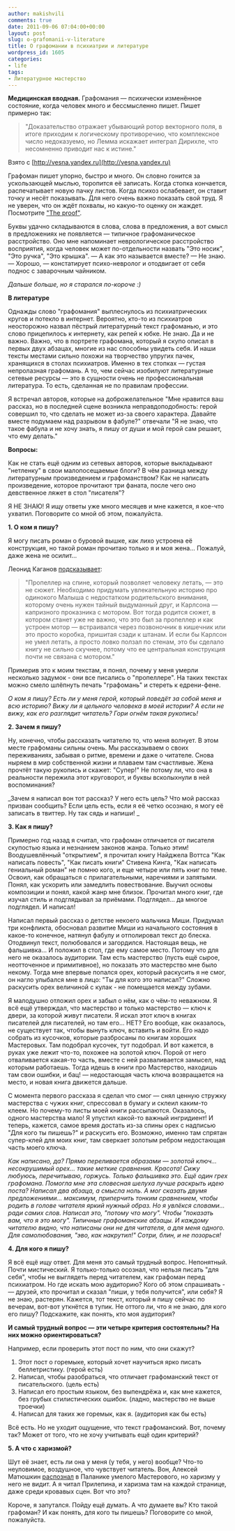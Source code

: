 ```yaml
---
author: makishvili
comments: true
date: 2011-09-06 07:04:00+00:00
layout: post
slug: o-grafomanii-v-literature
title: О графомании в психиатрии и литературе
wordpress_id: 1605
categories:
- life
tags:
- Литературное мастерство
---
```


**Медицинская вводная.**
Графомания — психически изменённое состояние, когда человек много и бессмысленно пишет. Пишет примерно так: 


> "Доказательство отражает убывающий ротор векторного поля, в итоге приходим к логическому противоречию, что комплексное число недоказуемо, но Лемма искажает интеграл Дирихле, что несомненно приводит нас к истине."


Взято с [http://vesna.yandex.ru](http://vesna.yandex.ru)

Графоман пишет упорно, быстро и много. Он словно гонится за ускользающей мыслью, торопится её записать. Когда стопка кончается, распечатывает новую пачку листов. Когда психоз  ослабевает, он ставит точку и несёт показывать. Для него очень важно показать свой труд. Я не уверен, что он ждёт похвалы, но какую-то оценку он жаждет. Посмотрите ["The proof"](http://ru.wikipedia.org/wiki/%D0%94%D0%BE%D0%BA%D0%B0%D0%B7%D0%B0%D1%82%D0%B5%D0%BB%D1%8C%D1%81%D1%82%D0%B2%D0%BE_%28%D1%84%D0%B8%D0%BB%D1%8C%D0%BC,_2005%29).

Буквы удачно складываются в слова,  слова в предложения, а вот смысл в предложениях не появляется — типичное графоманическое расстройство. Оно мне напоминает неврологическое расстройство восприятия, когда человек может по-отдельности назвать "Это носик", "Это ручка", "Это крышка". 
— А как это называется вместе?
— Не знаю.
— Хорошо, — констатирует психо-невролог и отодвигает от себя поднос с заварочным чайником.

_Дальше больше, но я старался по-короче :)_
<!-- more -->

**В литературе**

Однажды слово "графомания" выплеснулось из психиатрических кругов и потекло в интернет. Вероятно, кто-то из психиатров неосторожно назвал пёстрый  литературный текст графоманью, и это слово прицепилось к интернету, как репей к юбке. Не знаю. Да и не важно. Важно, что в портрете графомана, который я скупо описал в первых двух абзацах, многие из нас способны увидеть себя. И наши тексты местами сильно похожи на творчество упругих пачек, хранящихся в столах психиатров. Именно в тех стопках — густая непролазная графомань. А то, чем сейчас изобилуют литературные сетевые ресурсы — это в сущности очень не профессиональная литература. То есть, сделанная  не по правилам профессии.

Я встречал авторов, которые на доброжелательное "Мне нравится ваш рассказ, но в последней сцене возникла неправдоподобность: герой совершил то, что сделать не может из-за своего характера. Давайте вместе подумаем над разрывом в фабуле?" отвечали "Я не знаю, что такое фабула и не хочу знать, я пишу от души и мой герой сам решает, что ему делать."

**Вопросы:**

Как не стать ещё одним из сетевых авторов, которые выкладывают "нетленку" в свои малопосещаемые блоги? В чём разница между литературным произведением и графоманством? Как не написать произведение, которое прочитают три фаната, после чего оно девственное ляжет в стол "писателя"?

Я НЕ ЗНАЮ! Я ищу ответы уже много месяцев и мне кажется, я кое-что ухватил. Поговорите со мной об этом, пожалуйста.

**1. О ком я пишу?**

Я могу писать роман о буровой вышке, как лихо устроена её конструкция, но такой роман прочитаю только я и моя жена... Пожалуй, даже жена не осилит...

Леонид Каганов [подсказывает](http://lleo.me/dnevnik/2009/01/27.html): 


> "Пропеллер на спине, который позволяет человеку летать, — это не сюжет. Необходимо придумать увлекательную историю про одинокого Малыша с недостатком родительского внимания, которому очень нужен тайный выдуманный друг, и Карлсона — капризного проказника с мотором. Вот тогда родится сюжет, в котором станет уже не важно, что это был за пропеллер и как устроен мотор — встраивался через позвоночник в кишечник или это просто коробка, пришитая сзади к штанам. И если бы Карлсон не умел летать, а просто ловко ползал по стенам, это бы сделало книгу не сильно скучнее, потому что ее центральная конструкция почти не связана с мотором."



Примерив это к моим текстам, я понял, почему у меня умерли несколько задумок - они все писались о "пропеллере". На таких текстах можно смело шлёпнуть печать "графомань" и стереть к едрени-фене.  

_О ком я пишу? Есть ли у меня герой, который поведёт за собой меня и всю историю? Вижу ли я цельного человека в моей истории? А если не вижу, как его разглядит читатель? Гори огнём такая рукопись!_

**2. Зачем я пишу?**

Ну, конечно, чтобы рассказать читателю то, что меня волнует. В этом месте графоманы сильны очень. Мы рассказываем о своих переживаниях, забывая о ритме, времени и даже о читателе. Снова ныряем в мир собственной жизни и плаваем там счастливые. Жена прочтёт такую рукопись и скажет: "Супер!" Не потому ли, что она в реальности пережила этот круговорот, и буквы всколыхнули в ней воспоминания?

_Зачем я написал вон тот рассказ? У него есть цель? Что мой рассказ призван сообщить? Если цель есть, если я её четко осознаю, я могу её записать в твиттер. Ну так сядь и напиши!
_

**3. Как я пишу?**

Примерно год назад я считал, что графоман отличается от писателя скупостью языка и незнанием законов жанра. Только этим! Воодушевлённый "открытием", я прочитал книгу  Найджела Воттса "Как написать повесть", "Как писать книги" Стивена Кинга, "Как написать гениальный роман" не помню кого, и еще четыре или пять книг по теме. Освоил, как обращаться с прилагательными, наречиями и запятыми. Понял, как ускорить или замедлить повествование. Выучил основы композиции и понял, какой жанр мне близок. Прочитал много книг, где изучал стиль и подглядывал за приёмами. Подглядел... да многое подглядел. И написал!

Написал первый рассказ о детстве некоего мальчика Миши. Придумал три конфликта, обосновал развитие Миши из начального состояния в какое-то конечное,  натянул фабулу и отполировал текст до блеска. Отодвинул текст, полюбовался и загордился. Настоящая вещь, не фальшивка... И положил в стол, где ему самое место. Потому что для него не оказалось аудитории. Там есть мастерство (пусть ещё сырое, неотточенное и примитивное), но показать это мастерство мне было некому. Тогда мне впервые попался орех, который раскусить я не смог, он нагло улыбался мне в лицо: "Ты для кого это написал?" Сложно раскусить орех величиной с кулак - не помещается между зубами.  

Я малодушно отложил орех и забыл о нём, как о чём-то неважном. Я всё ещё утверждал, что мастерство и только мастерство — ключ к двери, за которой живут писатели. Я искал этот ключ в книгах писателей для писателей, но там его... НЕТ? Его вообще, как оказалось, не существует так, чтобы вынуть ключ, вставить и войти. Его надо собрать из кусочков, которые разбросаны по книгам хороших Мастеровых. Там подобрал кусочек, тут подобрал. И вот кажется, в руках уже лежит что-то, похожее на золотой ключ. Порой от него отваливается какая-то часть, вместе с ней разваливается замысел, над которым работаешь. Тогда идешь в книги про Мастерство, находишь там свои ошибки, и  бац! — недостающая часть ключа возвращается на место, и новая книга движется дальше. 

С момента первого рассказа я сделал что смог — снял ценную стружку мастерства с чужих книг, спрессовал в бумагу и склеил каким-то клеем. Но почему-то листы моей книги рассыпаются. Оказалось,  одного мастерства мало! Я упустил какой-то важный ингридиент! И теперь, кажется, самое время достать из-за спины орех с надписью "Для кого ты пишешь?" и раскусить его. Возможно, именно там спрятан супер-клей для моих книг, там сверкает золотым ребром недостающая часть моего ключа.

_Как написано, да? Прямо переливается образами — золотой ключ... несокрушимый орех... такие меткие сравнения. Красота! Сижу любуюсь, перечитываю, горжусь. Только фальшивка это. Ещё один грех графомана. Помогла мне эта словесная шелуха лучше раскрыть идею поста? Написал два абзаца, а смысла ноль. А мог сказать двумя предложениями... максимум, приперчить тонким сравнением, чтобы родить в голове читателя яркий нужный образ. Но я увлёкся словами... ради самих слов. Написал это, "потому что могу". Чтобы "показать вам, что я это могу". Типичные графоманские абзацы. И каждому читателю видно, что написаны они не для читателя, а для меня одного. Для самолюбования, "эво, как накрутил!" Сотри, блин, и не позорься!_

**4. Для кого я пишу?**

Я всё ещё ищу ответ. Для меня это самый трудный вопрос. Непонятный. Почти мистический. Я только-только осознал, что нельзя писать "для себя", чтобы не выглядеть перед читателем, как графоман перед психиатром. Но где искать мою аудиторию? Кого об этом спрашивать  -—  друзей, кто прочитал и сказал "пиши, у тебя получится", или себя? Я не знаю, растерян. Кажется, тот текст, который я пишу сейчас по вечерам, вот-вот уткнётся в тупик. Не оттого ли, что я не знаю, для кого его пишу? Подскажите, как понять, кто моя аудитория?

**И самый трудный вопрос — эти четыре критерия состоятельны? На них можно ориентироваться?** 

Например, если проверить этот пост по ним, что они скажут?
1. Этот пост о горемыке, который хочет научиться ярко писать беллетристику. (герой есть)
2. Написал, чтобы разобраться, что отличает графоманский текст от писательского. (цель есть)
3. Написал его простым языком, без выпендрёжа и, как мне кажется, без грубых стилистических ошибок. (ладно, мастерство не выше троечки)
4. Написал для таких же горемык, как я. (аудитория как бы есть)

Всё есть. Но не уходит ощущение, что текст графоманский. Вот, почему так? Может от того, что не хочу учитывать ещё один критерий?

**5. А что с харизмой?**

Шут её знает, есть ли она у меня (у тебя, у него) вообще? Что-то неуловимое, воздушное, что чувствует читатель. Вон, Алексей Матюшкин [распознал](http://mudasobwa.ru/index.php/articles/4194) в Паланике умелого Мастерового, но харизму у него не видит. А я читал Прилепина, и харизма там на каждой странице, даже среди кровавых сцен. Вот что это?

Короче, я запутался. Пойду ещё думать. А что думаете вы? 
Кто такой графоман? И как понять, для кого ты пишешь?
Поговорите со мной, пожалуйста.




